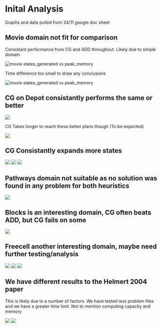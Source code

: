 # Inital Analysis
Graphs and data pulled from 24/11 google doc sheet

## Movie domain not fit for comparison
Consistant performance from CG and ADD throughout. Likely due to simple domain

![movie states_generated vs peak_memory](images/movie-states_generate-vs-peak_memory.png)

Time difference too small to draw any conclusions

![movie states_generated vs peak_memory](images/movie-instance-vs-total_time.png)

## CG on Depot consistantly performs the same or better
![](images/depot-instance-vs-plan_length.png)

CG Takes longer to reach these better plans though (To be expected)

![](images/depot-instance-vs-total_time.png)

## CG Consistantly expands more states
![](images/driverlog-instance-vs-states_expanded.png)
![](images/depot-instance-vs-states_expanded.png)
![](images/rovers-instance-vs-states_expanded.png)

## Pathways domain not suitable as no solution was found in any problem for both heuristics

![](images/pathways-instance-vs-plan_length.png)

## Blocks is an interesting domain, CG often beats ADD, but CG fails on some

![](images/blocks-instance-vs-plan_length.png)

## Freecell another interesting domain, maybe need further testing/analysis

![](images/freecell-instance-vs-plan_length.png)
![](images/freecell-dead_ends-vs-total_time.png)
![](images/freecell-plan_length-vs-dead_ends.png)

## We have different results to the Helmert 2004 paper

This is likely due to a number of factors. We have tested less problem files and we have a greater time limit. Not to mention computing capacity and memory

![](images/unsolved-domain-comparison-table.png)
![](images/helmert-2004-domain-comparison-table.png)